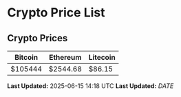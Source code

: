# Crypto Price List

## Crypto Prices
| Bitcoin | Ethereum | Litecoin |
| ------- | -------- | -------- |
| $105444 | $2544.68 | $86.15 |
**Last Updated:** 2025-06-15 14:18 UTC
**Last Updated:** $DATE$
